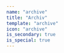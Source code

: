 ```yaml
---
name: "archive"
title: "Archiv"
template: "archive"
icon: "archive"
is_secondary: true
is_special: true
---
```

